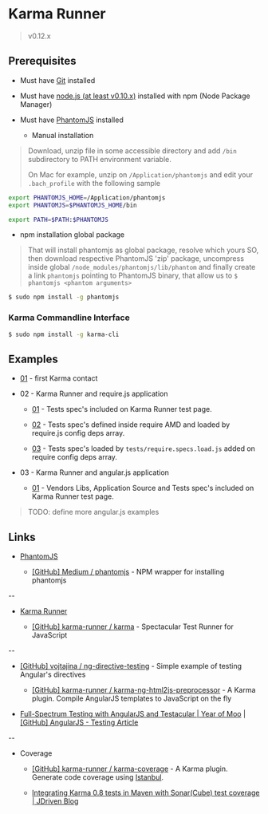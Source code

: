 # Karma Runner

> v0.12.x

## Prerequisites

* Must have [Git](http://git-scm.com/) installed

* Must have [node.js (at least v0.10.x)](http://nodejs.org/) installed with npm (Node Package Manager)

* Must have [PhantomJS](http://phantomjs.org/) installed

  * Manual installation

> Download, unzip file in some accessible directory and add `/bin` subdirectory to PATH environment variable.
>
> On Mac for example, unzip on `/Application/phantomjs` and edit your `.bach_profile` with the following sample

```bash
export PHANTOMJS_HOME=/Application/phantomjs
export PHANTOMJS=$PHANTOMJS_HOME/bin

export PATH=$PATH:$PHANTOMJS
```
  
  * npm installation global package

> That will install phantomjs as global package, resolve which yours SO, then download respective PhantomJS 'zip' package, uncompress inside global `/node_modules/phantomjs/lib/phantom` and finally create a link `phantomjs` pointing to PhantomJS binary, that allow us to `$ phantomjs <phantom arguments>`

```bash
$ sudo npm install -g phantomjs
```


### Karma Commandline Interface

```bash
$ sudo npm install -g karma-cli
```


## Examples

* [01](01) - first Karma contact

* 02 - Karma Runner and require.js application

  * [01](02_requirejs/01) - Tests spec's included on Karma Runner test page.

  * [02](02_requirejs/02) - Tests spec's defined inside require AMD and loaded by require.js config deps array.

  * [03](02_requirejs/03) - Tests spec's loaded by `tests/require.specs.load.js` added on require config deps array.

* 03 - Karma Runner and angular.js application

  * [01](03_angular/01) - Vendors Libs, Application Source and Tests spec's included on Karma Runner test page.


> TODO: define more angular.js examples


## Links

* [PhantomJS](http://phantomjs.org/)

  * [[GitHub] Medium / phantomjs](https://github.com/Medium/phantomjs) - NPM wrapper for installing phantomjs

--

* [Karma Runner](https://karma-runner.github.io/)

  * [[GitHub] karma-runner / karma](https://github.com/karma-runner/karma) - Spectacular Test Runner for JavaScript

--

* [[GitHub] vojtajina / ng-directive-testing](https://github.com/vojtajina/ng-directive-testing) - Simple example of testing Angular's directives

  * [[GitHub] karma-runner / karma-ng-html2js-preprocessor](https://github.com/karma-runner/karma-ng-html2js-preprocessor) - A Karma plugin. Compile AngularJS templates to JavaScript on the fly

* [Full-Spectrum Testing with AngularJS and Testacular | Year of Moo](http://www.yearofmoo.com/2013/01/full-spectrum-testing-with-angularjs-and-testacular.html) | [[GitHub] AngularJS - Testing Article](https://github.com/yearofmoo-articles/AngularJS-Testing-Article)

--

* Coverage

  * [[GitHub] karma-runner / karma-coverage](https://github.com/karma-runner/karma-coverage) - A Karma plugin. Generate code coverage using [Istanbul](https://github.com/yahoo/istanbul).

  * [Integrating Karma 0.8 tests in Maven with Sonar(Cube) test coverage | JDriven Blog](http://blog.jdriven.com/2013/08/integrating-karma-test-runner-in-maven-with-sonarcube-test-coverage/)
